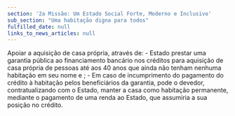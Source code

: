 ```yaml
---
section: '2a Missão: Um Estado Social Forte, Moderno e Inclusivo'
sub_section: "Uma habitação digna para todos"
fulfilled_date: null
links_to_news_articles: null
---
```


Apoiar a aquisição de casa própria, através de: - Estado prestar uma garantia pública ao financiamento bancário nos créditos para aquisição de casa própria de pessoas até aos 40 anos que ainda não tenham nenhuma habitação em seu nome e ; - Em caso de incumprimento do pagamento do crédito à habitação pelos beneficiários da garantia, pode o devedor, contratualizando com o Estado, manter a casa como habitação permanente, mediante o pagamento de uma renda ao Estado, que assumiria a sua posição no crédito.